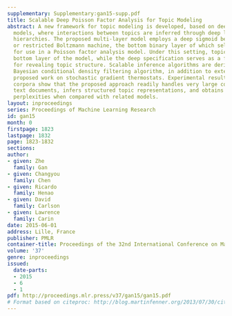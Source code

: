 ```yaml
---
supplementary: Supplementary:gan15-supp.pdf
title: Scalable Deep Poisson Factor Analysis for Topic Modeling
abstract: A new framework for topic modeling is developed, based on deep graphical
  models, where interactions between topics are inferred through deep latent binary
  hierarchies. The proposed multi-layer model employs a deep sigmoid belief network
  or restricted Boltzmann machine, the bottom binary layer of which selects topics
  for use in a Poisson factor analysis model. Under this setting, topics live on the
  bottom layer of the model, while the deep specification serves as a flexible prior
  for revealing topic structure. Scalable inference algorithms are derived by applying
  Bayesian conditional density filtering algorithm, in addition to extending recently
  proposed work on stochastic gradient thermostats. Experimental results on several
  corpora show that the proposed approach readily handles very large collections of
  text documents, infers structured topic representations, and obtains superior test
  perplexities when compared with related models.
layout: inproceedings
series: Proceedings of Machine Learning Research
id: gan15
month: 0
firstpage: 1823
lastpage: 1832
page: 1823-1832
sections: 
author:
- given: Zhe
  family: Gan
- given: Changyou
  family: Chen
- given: Ricardo
  family: Henao
- given: David
  family: Carlson
- given: Lawrence
  family: Carin
date: 2015-06-01
address: Lille, France
publisher: PMLR
container-title: Proceedings of the 32nd International Conference on Machine Learning
volume: '37'
genre: inproceedings
issued:
  date-parts:
  - 2015
  - 6
  - 1
pdf: http://proceedings.mlr.press/v37/gan15/gan15.pdf
# Format based on citeproc: http://blog.martinfenner.org/2013/07/30/citeproc-yaml-for-bibliographies/
---
```

